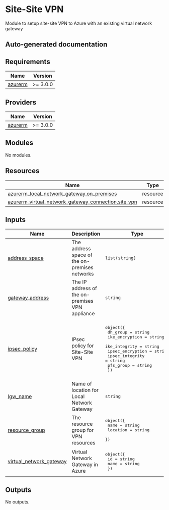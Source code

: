 # Site-Site VPN

Module to setup site-site VPN to Azure with an existing virtual network gateway

## Auto-generated documentation
<!-- BEGIN_TF_DOCS -->
## Requirements

| Name | Version |
|------|---------|
| <a name="requirement_azurerm"></a> [azurerm](#requirement\_azurerm) | >= 3.0.0 |

## Providers

| Name | Version |
|------|---------|
| <a name="provider_azurerm"></a> [azurerm](#provider\_azurerm) | >= 3.0.0 |

## Modules

No modules.

## Resources

| Name | Type |
|------|------|
| [azurerm_local_network_gateway.on_premises](https://registry.terraform.io/providers/hashicorp/azurerm/latest/docs/resources/local_network_gateway) | resource |
| [azurerm_virtual_network_gateway_connection.site_vpn](https://registry.terraform.io/providers/hashicorp/azurerm/latest/docs/resources/virtual_network_gateway_connection) | resource |

## Inputs

| Name | Description | Type | Default | Required |
|------|-------------|------|---------|:--------:|
| <a name="input_address_space"></a> [address\_space](#input\_address\_space) | The address space of the on-premises networks | `list(string)` | n/a | yes |
| <a name="input_gateway_address"></a> [gateway\_address](#input\_gateway\_address) | The IP address of the on-premises VPN appliance | `string` | n/a | yes |
| <a name="input_ipsec_policy"></a> [ipsec\_policy](#input\_ipsec\_policy) | IPsec policy for Site-Site VPN | <pre>object({<br>    dh_group         = string<br>    ike_encryption   = string<br>    ike_integrity    = string<br>    ipsec_encryption = string<br>    ipsec_integrity  = string<br>    pfs_group        = string<br>  })</pre> | <pre>{<br>  "dh_group": "DHGroup2",<br>  "ike_encryption": "AES256",<br>  "ike_integrity": "SHA256",<br>  "ipsec_encryption": "AES256",<br>  "ipsec_integrity": "SHA256",<br>  "pfs_group": "None"<br>}</pre> | no |
| <a name="input_lgw_name"></a> [lgw\_name](#input\_lgw\_name) | Name of location for Local Network Gateway | `string` | n/a | yes |
| <a name="input_resource_group"></a> [resource\_group](#input\_resource\_group) | The resource group for VPN resources | <pre>object({<br>    name     = string<br>    location = string<br>  })</pre> | n/a | yes |
| <a name="input_virtual_network_gateway"></a> [virtual\_network\_gateway](#input\_virtual\_network\_gateway) | Virtual Network Gateway in Azure | <pre>object({<br>    id   = string<br>    name = string<br>  })</pre> | n/a | yes |

## Outputs

No outputs.
<!-- END_TF_DOCS -->